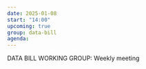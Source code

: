 ```yaml
---
date: 2025-01-08
start: "14:00"
upcoming: true
group: data-bill
agenda: 
--- 
```

DATA BILL WORKING GROUP: Weekly meeting